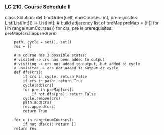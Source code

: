 ### LC 210. Course Schedule II
class Solution:
    def findOrder(self, numCourses: int, prerequisites: List[List[int]]) -> List[int]:
        # build adjacency list of preMap
        preMap = {i:[] for i in range(numCourses)}
        for crs, pre in prerequisites:
            preMap[crs].append(pre)
        
        path, cycle = set(), set()
        res = []

        # a course has 3 possible states:
        # visited -> crs has been added to output
        # visiting -> crs not added to output, but added to cycle
        # unvisited -> crs not added to output or cycle
        def dfs(crs):
            if crs in cycle: return False
            if crs in path: return True
            cycle.add(crs)
            for pre in preMap[crs]:
                if not dfs(pre): return False
            cycle.remove(crs)
            path.add(crs)
            res.append(crs)
            return True
        
        for c in range(numCourses):
            if not dfs(c): return []
        return res